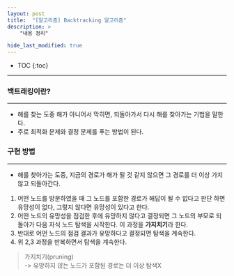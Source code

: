 ```yaml
---
layout: post
title:  "[알고리즘] Backtracking 알고리즘"
description: >
    "내용 정리"

hide_last_modified: true
---
```

* TOC
{:toc}
***
### 백트래킹이란?
***
- 해를 찾는 도중 해가 아니어서 막히면, 되돌아가서 다시 해를 찾아가는 기법을 말한다.
- 주로 최적화 문제와 결정 문제를 푸는 방법이 된다.

### 구현 방법
***
- 해를 찾아가는 도중, 지금의 경로가 해가 될 것 같지 않으면 그 경로를 더 이상 가지 않고 되돌아간다.

1. 어떤 노드를 방문하였을 때 그 노드를 포함한 경로가 해답이 될 수 없다고 판단 하면 유망성이 없다, 그렇지 않다면 유망성이 있다고 한다.
2. 어떤 노드의 유망성을 점검한 후에 유망하지 않다고 결정되면 그 노드의 부모로 되돌아가 다음 자식 노드 탐색을 시작한다. 이 과정을 **가지치기**라 한다.
3. 반대로 어떤 노드의 점검 결과가 유망하다고 결정되면 탐색을 계속한다.
4. 위 2,3 과정을 반복하면서 탐색을 계속한다.

> 가지치기(pruning)   
> -> 유망하지 않는 노드가 포함된 경로는 더 이상 탐색X